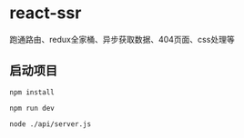 # react-ssr
跑通路由、redux全家桶、异步获取数据、404页面、css处理等

## 启动项目
`npm install`

`npm run dev`

`node ./api/server.js`
